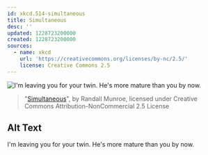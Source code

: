 ```yaml
---
id: xkcd.514-simultaneous
title: Simultaneous
desc: ''
updated: 1228723200000
created: 1228723200000
sources:
  - name: xkcd
    url: 'https://creativecommons.org/licenses/by-nc/2.5/'
    license: Creative Commons 2.5
---
```

![I'm leaving you for your twin.  He's more mature than you by now.](https://imgs.xkcd.com/comics/simultaneous.png)
> "[Simultaneous](https://xkcd.com/514/)", by Randall Munroe, licensed under Creative Commons Attribution-NonCommercial 2.5 License

## Alt Text
I'm leaving you for your twin.  He's more mature than you by now.
